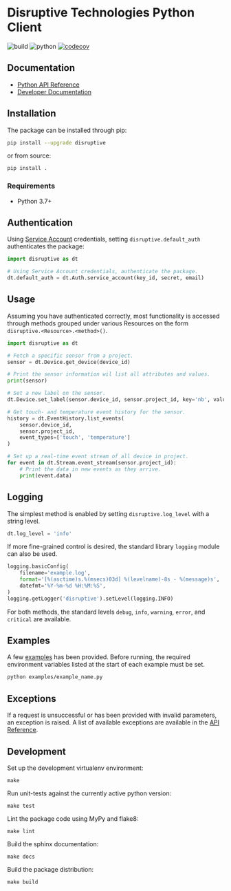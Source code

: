 # Disruptive Technologies Python Client

![build](https://github.com/disruptive-technologies/disruptive-python/actions/workflows/build.yml/badge.svg)
![python](https://img.shields.io/badge/python-3.7%2C%203.8%2C%203.9-blue)
[![codecov](https://codecov.io/gh/disruptive-technologies/disruptive-python/branch/main/graph/badge.svg)](https://codecov.io/gh/disruptive-technologies/disruptive-python)

## Documentation

- [Python API Reference](https://developer.disruptive-technologies.com/api/libraries/python/)
- [Developer Documentation](https://developer.disruptive-technologies.com/docs/)

## Installation

The package can be installed through pip:

```sh
pip install --upgrade disruptive
```

or from source:

```sh
pip install .
```

### Requirements

- Python 3.7+

## Authentication

Using [Service Account](https://developer.disruptive-technologies.com/docs/service-accounts/introduction-to-service-accounts) credentials, setting `disruptive.default_auth` authenticates the package:

```python
import disruptive as dt

# Using Service Account credentials, authenticate the package.
dt.default_auth = dt.Auth.service_account(key_id, secret, email)
```

## Usage

Assuming you have authenticated correctly, most functionality is accessed through methods grouped under various Resources on the form `disruptive.<Resource>.<method>()`.

```python
import disruptive as dt

# Fetch a specific sensor from a project.
sensor = dt.Device.get_device(device_id)

# Print the sensor information wil list all attributes and values.
print(sensor)

# Set a new label on the sensor.
dt.Device.set_label(sensor.device_id, sensor.project_id, key='nb', value='99')

# Get touch- and temperature event history for the sensor.
history = dt.EventHistory.list_events(
    sensor.device_id,
    sensor.project_id,
    event_types=['touch', 'temperature']
)

# Set up a real-time event stream of all device in project.
for event in dt.Stream.event_stream(sensor.project_id):
    # Print the data in new events as they arrive.
    print(event.data)
```

## Logging
The simplest method is enabled by setting `disruptive.log_level` with a string level.
```python
dt.log_level = 'info'
```
If more fine-grained control is desired, the standard library `logging` module can also be used.
```python
logging.basicConfig(
    filename='example.log',
    format='[%(asctime)s.%(msecs)03d] %(levelname)-8s - %(message)s',
    datefmt='%Y-%m-%d %H:%M:%S',
)
logging.getLogger('disruptive').setLevel(logging.INFO)
``` 
For both methods, the standard levels `debug`, `info`, `warning`, `error`, and `critical` are available.

## Examples
A few [examples](https://developer.disruptive-technologies.com/api/libraries/python/examples/examples.html) has been provided. Before running, the required environment variables listed at the start of each example must be set.

```sh
python examples/example_name.py
```

## Exceptions
If a request is unsuccessful or has been provided with invalid parameters, an exception is raised. A list of available exceptions are available in the [API Reference](https://developer.disruptive-technologies.com/api/libraries/python/).

## Development

Set up the development virtualenv environment:
```
make
```

Run unit-tests against the currently active python version:
```
make test
```

Lint the package code using MyPy and flake8:
```
make lint
```

Build the sphinx documentation:
```
make docs
```

Build the package distribution:
```
make build
```
